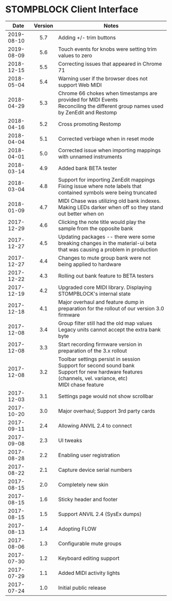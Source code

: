 # STOMPBLOCK Client Interface

| Date       | Version | Notes                                                                                                                                                          |
| ---------- | :-----: | -------------------------------------------------------------------------------------------------------------------------------------------------------------- |
| 2019-08-10 |   5.7   | Adding +/- trim buttons                                                                                                                                        |
| 2019-08-09 |   5.6   | Touch events for knobs were setting trim values to zero                                                                                                        |
| 2018-12-15 |   5.5   | Correcting issues that appeared in Chrome 71                                                                                                                   |
| 2018-05-04 |   5.4   | Warning user if the browser does not support Web MIDI                                                                                                          |
| 2018-04-29 |   5.3   | Chrome 66 chokes when timestamps are provided for MIDI Events<br>Reconciling the different group names used by ZenEdit and Restomp                             |
| 2018-04-16 |   5.2   | Cross promoting Restomp                                                                                                                                        |
| 2018-04-04 |   5.1   | Corrected verbiage when in reset mode                                                                                                                          |
| 2018-04-01 |   5.0   | Corrected issue when importing mappings with unnamed instruments                                                                                               |
| 2018-03-14 |   4.9   | Added bank BETA tester                                                                                                                                         |
| 2018-03-04 |   4.8   | Support for importing ZenEdit mappings<br>Fixing issue where note labels that contained symbols were being truncated                                           |
| 2018-01-09 |   4.7   | MIDI Chase was utilizing old bank indexes. Making LEDs darker when off so they stand out better when on                                                        |
| 2017-12-29 |   4.6   | Clicking the note title would play the sample from the opposite bank                                                                                           |
| 2017-12-27 |   4.5   | Updating packages -- there were some breaking changes in the material-ui beta that was causing a problem in production                                         |
| 2017-12-27 |   4.4   | Changes to mute group bank were not being applied to hardware                                                                                                  |
| 2017-12-22 |   4.3   | Rolling out bank feature to BETA testers                                                                                                                       |
| 2017-12-19 |   4.2   | Upgraded core MIDI library. Displaying STOMPBLOCK's internal state                                                                                             |
| 2017-12-18 |   4.1   | Major overhaul and feature dump in preparation for the rollout of our version 3.0 firmware                                                                     |
| 2017-12-08 |   3.4   | Group filter still had the old map values<br>Legacy units cannot accept the extra bank byte                                                                    |
| 2017-12-08 |   3.3   | Start recording firmware version in preparation of the 3.x rollout                                                                                             |
| 2017-12-08 |   3.2   | Toolbar settings persist in session<br>Support for second sound bank<br>Support for new hardware features (channels, vel. variance, etc)<br>MIDI chase feature |
| 2017-12-03 |   3.1   | Settings page would not show scrollbar                                                                                                                         |
| 2017-10-20 |   3.0   | Major overhaul; Support 3rd party cards                                                                                                                        |
| 2017-09-11 |   2.4   | Allowing ANVIL 2.4 to connect                                                                                                                                  |
| 2017-09-08 |   2.3   | UI tweaks                                                                                                                                                      |
| 2017-08-28 |   2.2   | Enabling user registration                                                                                                                                     |
| 2017-08-22 |   2.1   | Capture device serial numbers                                                                                                                                  |
| 2017-08-15 |   2.0   | Completely new skin                                                                                                                                            |
| 2017-08-15 |   1.6   | Sticky header and footer                                                                                                                                       |
| 2017-08-15 |   1.5   | Support ANVIL 2.4 (SysEx dumps)                                                                                                                                |
| 2017-08-13 |   1.4   | Adopting FLOW                                                                                                                                                  |
| 2017-08-06 |   1.3   | Configurable mute groups                                                                                                                                       |
| 2017-07-30 |   1.2   | Keyboard editing support                                                                                                                                       |
| 2017-07-29 |   1.1   | Added MIDI activity lights                                                                                                                                     |
| 2017-07-24 |   1.0   | Initial public release                                                                                                                                         |

